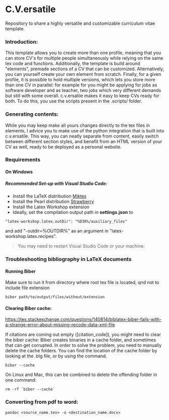 # C.V.ersatile
Repository to share a highly versatile and customizable curriculum vitae template.

### Introduction:

This template allows you to create more than one profile, meaning that you can store CV's for multiple people simultaneously while relying on the same tex code and functions.
Additionally, the template is build around "elements", premade sections of a CV that can be customized. Alternatively, you can yourself create your own element from scratch.
Finally, for a given profile, it is possible to hold multiple versions, which lets you store more than one CV in parallel: for example for you might be applying for jobs as software developer and as teacher, two jobs which very different demands but still with some overall. c.v.ersatile makes it easy to keep CVs ready for both. To do this, you use the scripts present in the .scripts/ folder.

### Generating contents:

While you may keep make all yours changes directly to the tex files in elements, I advice you to make use of the python integration that is built into c.v.ersatile. This way, you can neatly separate from content, easily switch between different section styles, and benefit from an HTML version of your CV as well, ready to be deployed as a personal website.


### Requirements
#### On Windows
##### Recommended Set-up with Visual Studio Code:
- Install the LaTeX distribution [Miktex](https://miktex.org/download)
- Install the Pearl distribution [Strawberry](https://strawberryperl.com/)
- Install the Latex Workshop extension
- Ideally, set the compilation output path in **settings.json** to 

````
"latex-workshop.latex.outDir": "%DIR%/auxiliary_files"
```` 

and add "-outdir=%OUTDIR%" as an argument in "latex-workshop.latex.recipes".


> You may need to restart Visual Studio Code or your machine.


###  Troubleshooting bibliography in LaTeX documents
#### Running Biber
Make sure to run it from directory where root tex file is located, qnd not to include file extension
```
biber path/to/output/files/without/extension
```

#### Clearing Biber cache:
https://tex.stackexchange.com/questions/140814/biblatex-biber-fails-with-a-strange-error-about-missing-recode-data-xml-file

If citations are coming out empty ([citation_code]), you might need to clear the biber cache: Biber creates binaries in a cache folder, and sometimes that can get corrupted. In order to solve the problem, you need to manually delete the cache folders.
You can find the location of the cache folder by looking at the .blg file, or by using the command.
```
biber --cache
```
On Linux and Mac, this can be combined to delete the offending folder in one command:
```
rm -rf `biber --cache`
```


### Converting from pdf to word:
```
pandoc <source_name.tex> -o <destination_name.docx>
```
